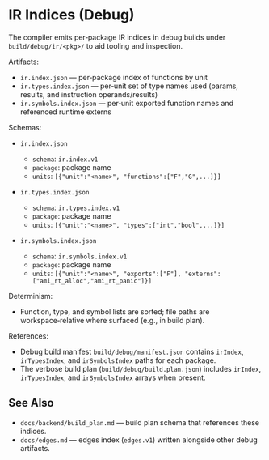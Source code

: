 # IR Indices (Debug)

The compiler emits per‑package IR indices in debug builds under `build/debug/ir/<pkg>/` to aid tooling and inspection.

Artifacts:
- `ir.index.json` — per‑package index of functions by unit
- `ir.types.index.json` — per‑unit set of type names used (params, results, and instruction operands/results)
- `ir.symbols.index.json` — per‑unit exported function names and referenced runtime externs

Schemas:

- `ir.index.json`
  - `schema`: `ir.index.v1`
  - `package`: package name
  - `units`: `[{"unit":"<name>", "functions":["F","G",...]}]`

- `ir.types.index.json`
  - `schema`: `ir.types.index.v1`
  - `package`: package name
  - `units`: `[{"unit":"<name>", "types":["int","bool",...]}]`

- `ir.symbols.index.json`
  - `schema`: `ir.symbols.index.v1`
  - `package`: package name
  - `units`: `[{"unit":"<name>", "exports":["F"], "externs":["ami_rt_alloc","ami_rt_panic"]}]`

Determinism:
- Function, type, and symbol lists are sorted; file paths are workspace‑relative where surfaced (e.g., in build plan).

References:
- Debug build manifest `build/debug/manifest.json` contains `irIndex`, `irTypesIndex`, and `irSymbolsIndex` paths for each package.
- The verbose build plan (`build/debug/build.plan.json`) includes `irIndex`, `irTypesIndex`, and `irSymbolsIndex` arrays when present.

## See Also
- `docs/backend/build_plan.md` — build plan schema that references these indices.
- `docs/edges.md` — edges index (`edges.v1`) written alongside other debug artifacts.
